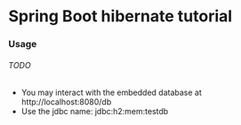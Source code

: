 Spring Boot hibernate tutorial
====

### Usage
###### TODO

* You may interact with the embedded database at http://localhost:8080/db
* Use the jdbc name: jdbc:h2:mem:testdb
